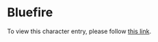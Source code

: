 # Bluefire

To view this character entry, please follow [this link](https://www.icloud.com/pages/0XUUbFGWZF2uEBSgQx7ngQZBQ).

<script type="text/javascript">window.location.href = "https://www.icloud.com/pages/0XUUbFGWZF2uEBSgQx7ngQZBQ"</script>
